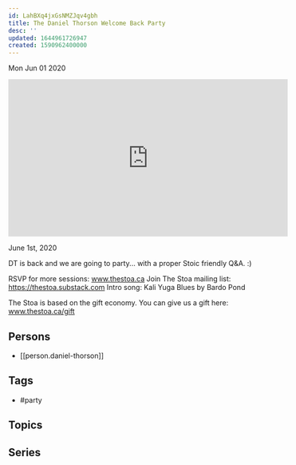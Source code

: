 ```yaml
---
id: LahBXq4jxGsNMZJqv4gbh
title: The Daniel Thorson Welcome Back Party
desc: ''
updated: 1644961726947
created: 1590962400000
---
```





Mon Jun 01 2020

<iframe width="560" height="315" src="https://www.youtube.com/embed/nns1AWPLvcU" title="The Daniel Thorson Welcome Back Party" frameborder="0" allow="accelerometer; autoplay; clipboard-write; encrypted-media; gyroscope; picture-in-picture" allowfullscreen ></iframe>

June 1st, 2020

DT is back and we are going to party... with a proper Stoic friendly Q&A. :)

RSVP for more sessions: www.thestoa.ca
Join The Stoa mailing list: https://thestoa.substack.com
Intro song: Kali Yuga Blues by Bardo Pond

The Stoa is based on the gift economy. You can give us a gift here: www.thestoa.ca/gift

## Persons

- [[person.daniel-thorson]]

## Tags

- #party

## Topics



## Series



